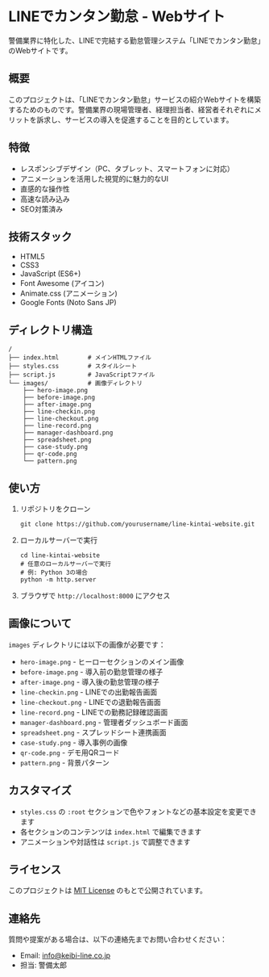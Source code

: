 # LINEでカンタン勤怠 - Webサイト

警備業界に特化した、LINEで完結する勤怠管理システム「LINEでカンタン勤怠」のWebサイトです。

## 概要

このプロジェクトは、「LINEでカンタン勤怠」サービスの紹介Webサイトを構築するためのものです。警備業界の現場管理者、経理担当者、経営者それぞれにメリットを訴求し、サービスの導入を促進することを目的としています。

## 特徴

- レスポンシブデザイン（PC、タブレット、スマートフォンに対応）
- アニメーションを活用した視覚的に魅力的なUI
- 直感的な操作性
- 高速な読み込み
- SEO対策済み

## 技術スタック

- HTML5
- CSS3
- JavaScript (ES6+)
- Font Awesome (アイコン)
- Animate.css (アニメーション)
- Google Fonts (Noto Sans JP)

## ディレクトリ構造

```
/
├── index.html        # メインHTMLファイル
├── styles.css        # スタイルシート
├── script.js         # JavaScriptファイル
└── images/           # 画像ディレクトリ
    ├── hero-image.png
    ├── before-image.png
    ├── after-image.png
    ├── line-checkin.png
    ├── line-checkout.png
    ├── line-record.png
    ├── manager-dashboard.png
    ├── spreadsheet.png
    ├── case-study.png
    ├── qr-code.png
    └── pattern.png
```

## 使い方

1. リポジトリをクローン
   ```
   git clone https://github.com/yourusername/line-kintai-website.git
   ```

2. ローカルサーバーで実行
   ```
   cd line-kintai-website
   # 任意のローカルサーバーで実行
   # 例: Python 3の場合
   python -m http.server
   ```

3. ブラウザで `http://localhost:8000` にアクセス

## 画像について

`images` ディレクトリには以下の画像が必要です：

- `hero-image.png` - ヒーローセクションのメイン画像
- `before-image.png` - 導入前の勤怠管理の様子
- `after-image.png` - 導入後の勤怠管理の様子
- `line-checkin.png` - LINEでの出勤報告画面
- `line-checkout.png` - LINEでの退勤報告画面
- `line-record.png` - LINEでの勤務記録確認画面
- `manager-dashboard.png` - 管理者ダッシュボード画面
- `spreadsheet.png` - スプレッドシート連携画面
- `case-study.png` - 導入事例の画像
- `qr-code.png` - デモ用QRコード
- `pattern.png` - 背景パターン

## カスタマイズ

- `styles.css` の `:root` セクションで色やフォントなどの基本設定を変更できます
- 各セクションのコンテンツは `index.html` で編集できます
- アニメーションや対話性は `script.js` で調整できます

## ライセンス

このプロジェクトは [MIT License](LICENSE) のもとで公開されています。

## 連絡先

質問や提案がある場合は、以下の連絡先までお問い合わせください：

- Email: info@keibi-line.co.jp
- 担当: 警備太郎 